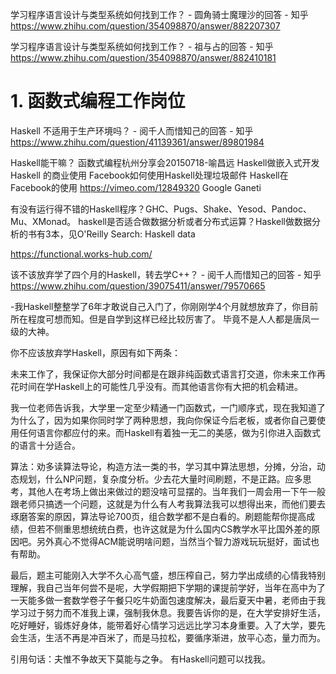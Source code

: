 


学习程序语言设计与类型系统如何找到工作？ - 圆角骑士魔理沙的回答 - 知乎
https://www.zhihu.com/question/354098870/answer/882207307


学习程序语言设计与类型系统如何找到工作？ - 祖与占的回答 - 知乎
https://www.zhihu.com/question/354098870/answer/882410181



# 1. 函数式编程工作岗位
Haskell 不适用于生产环境吗？ - 阅千人而惜知己的回答 - 知乎
https://www.zhihu.com/question/41139361/answer/89801984

Haskell能干嘛？
函数式编程杭州分享会20150718-喻昌远 Haskell做嵌入式开发
Haskell 的商业使用
Facebook如何使用Haskell处理垃圾邮件 Haskell在Facebook的使用
https://vimeo.com/12849320 Google Ganeti

有没有运行得不错的Haskell程序？GHC、Pugs、Shake、Yesod、Pandoc、Mu、XMonad。
haskell是否适合做数据分析或者分布式运算？Haskell做数据分析的书有3本，见O'Reilly Search: Haskell data







https://functional.works-hub.com/

该不该放弃学了四个月的Haskell，转去学C++？ - 阅千人而惜知己的回答 - 知乎
https://www.zhihu.com/question/39075411/answer/79570665

-我Haskell整整学了6年才敢说自己入门了，你刚刚学4个月就想放弃了，你目前所在程度可想而知。但是自学到这样已经比较厉害了。 毕竟不是人人都是唐凤一级的大神。

你不应该放弃学Haskell，原因有如下两条：

未来工作了，我保证你大部分时间都是在跟非纯函数式语言打交道，你未来工作再花时间在学Haskell上的可能性几乎没有。而其他语言你有大把的机会精进。

我一位老师告诉我，大学里一定至少精通一门函数式，一门顺序式，现在我知道了为什么了，因为如果你同时学了两种思想，我向你保证今后老板，或者你自己要使用任何语言你都应付的来。而Haskell有着独一无二的美感，做为引你进入函数式的语言十分适合。

算法：劝多读算法导论，构造方法一类的书，学习其中算法思想，分摊，分治，动态规划，什么NP问题，复杂度分析。少去花大量时间刷题，不是正路。应多思考，其他人在考场上做出来做过的题没啥可显摆的。当年我们一周会用一下午一般跟老师只搞透一个问题，这就是为什么有人考我算法我可以想得出来，而他们要去琢磨答案的原因，算法导论700页，组合数学都不是白看的。刷题能帮你提高成绩，但若不侧重思想统统白费，也许这就是为什么国内CS教学水平比国外差的原因吧。另外真心不觉得ACM能说明啥问题，当然当个智力游戏玩玩挺好，面试也有帮助。

最后，题主可能刚入大学不久心高气盛，想压榨自己，努力学出成绩的心情我特别理解，我自己当年何尝不是呢，大学假期把下学期的课提前学好，当年在高中为了一天能多做一套数学卷子午餐只吃牛奶面包速度解决，最后夏天中暑，老师由于我学习过于努力而不准我上课，强制我休息。我要告诉你的是，在大学安排好生活，吃好睡好，锻炼好身体，能带着好心情学习远远比学习本身重要。入了大学，要先会生活，生活不再是冲百米了，而是马拉松，要循序渐进，放平心态，量力而为。

引用句话：夫惟不争故天下莫能与之争。
有Haskell问题可以找我。









































